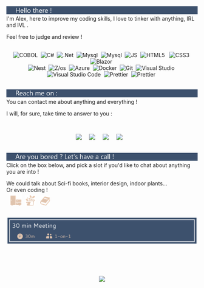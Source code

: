 <img src="hello.png" />
<br>
I'm Alex, here to improve my coding skills, 
I love to tinker with anything, IRL and IVL .

Feel free to judge and review !
<br>
<br>


<p align="center">
  <a>   
    <img alt="COBOL" src="https://img.shields.io/badge/-COBOL-3D516D?style=flat-square&logo=c&logoColor=white" />&nbsp;
    <img alt="C#" src="https://img.shields.io/badge/-C%23-3D516D?style=flat-square&logo=csharp&logoColor=white" />&nbsp;
   <img alt=".Net" src="https://img.shields.io/badge/-.Net-3D516D?style=flat-square&logo=dotnet&logoColor=white" />&nbsp;
   <img alt="Mysql" src="https://img.shields.io/badge/-Mysql-3D516D?style=flat-square&logo=mysql&logoColor=white" />&nbsp;
       <img alt="Mysql" src="https://img.shields.io/badge/-PostgreSQL-3D516D?style=flat-square&logo=postgresql&logoColor=white" />&nbsp;
   <img alt="JS" src="https://img.shields.io/badge/-Javascript-8F8B8E?style=flat-square&logo=javascript&logoColor=white" />&nbsp;
   <img alt="HTML5" src="https://img.shields.io/badge/-HTML5-8F8B8E?style=flat-square&logo=html5&logoColor=white" />  &nbsp;
   <img alt="CSS3" src="https://img.shields.io/badge/-CSS3-8F8B8E?style=flat-square&logo=css3&logoColor=white" />&nbsp;
    <img alt="Blazor" src="https://img.shields.io/badge/-Blazor-8F8B8E?style=flat-square&logo=blazor&logoColor=white" />&nbsp; 
    <br>
      <img alt="Nest" src="https://img.shields.io/badge/-NestJS-E0C4AE?style=flat-square&logo=nestjs&logoColor=white" />&nbsp;
     <img alt="Z/os" src="https://img.shields.io/badge/-Z/os-E0C4AE?style=flat-square&logo=ibm&logoColor=white" />&nbsp;
     <img alt="Azure" src="https://img.shields.io/badge/-Azure-E0C4AE?style=flat-square&logo=microsoft-azure&logoColor=white" />&nbsp;
    <img alt="Docker" src="https://img.shields.io/badge/-Docker-E0C4AE?style=flat-square&logo=docker&logoColor=white" />&nbsp;
       <img alt="Git" src="https://img.shields.io/badge/-Git-E0C4AE?style=flat-square&logo=git&logoColor=white" />&nbsp;
   <img alt="Visual Studio" src="https://img.shields.io/badge/-VS-F0E2D7?style=flat-square&logo=visualstudio&logoColor=white" />&nbsp;
   <img alt="Visual Studio Code" src="https://img.shields.io/badge/-VS%20Code-F0E2D7?style=flat-square&logo=visualstudiocode&logoColor=white" />&nbsp;
   <img alt="Prettier" src="https://img.shields.io/badge/-Prettier-F0E2D7?style=flat-square&logo=prettier&logoColor=white" />&nbsp;
 <img alt="Prettier" src="https://img.shields.io/badge/-Figma-F0E2D7?style=flat-square&logo=figma&logoColor=white" />&nbsp;
  </a>
  <br><br>
</p>
<img src="reachMe.png" />
<br>
You can contact me about anything and everything ! 

I will, for sure, take time to answer to you :

<br>
<p align="center">
  <a target="_blank"href="https://instagram.com/brocetrelooking"><img src="https://img.shields.io/badge/instagram-3D516D?style=for-the-badge&logo=instagram&logoColor=white" /></a>&nbsp;&nbsp;&nbsp;&nbsp;
      <a href="https://github.com/AlexEnCode"><img src="https://img.shields.io/badge/GitHub-8F8B8E.svg?&amp;style=for-the-badge&amp;logo=Github&amp;logoColor=white" /></a>&nbsp;&nbsp;&nbsp;&nbsp;
  <a target="_blank"href="https://www.linkedin.com/in/alexandre-lin%C3%A9-6b440b298/"><img src="https://img.shields.io/badge/linkedin-E0C4AE.svg?&style=for-the-badge&logo=linkedin&logoColor=white" /></a>&nbsp;&nbsp;&nbsp;&nbsp;
    <a href="mailto:alexgabrielline@gmail.com?subject=Hello%20Ileri,%20From%20Github"><img src="https://img.shields.io/badge/gmail-F0E2D7.svg?&style=for-the-badge&logo=gmail&logoColor=white" /></a>&nbsp;&nbsp;&nbsp;&nbsp;
<br>
<br>
</p>

<img src="areYou.png" />

<br>
Click on the box below, and pick a slot if you'd like to chat about anything you are into !

We could talk about Sci-fi books, interior design, indoor plants...   
Or even coding !    
&nbsp;&nbsp;<img alt="" src="meuble.png" />&nbsp;
<img alt="" src="plante.png" /> &nbsp;
<img alt="" src="livre.png" /> 

<h2 align="center">

<a style="color:#31397D" href="https://calendly.com/alexcode/30min" target="_blank"><img width="498" alt="meet_link" src="bouton2.png"> </a>
<br><br>
</h2>
<br><br>

<div align="center">
<picture>
  <source
    srcset="https://github-readme-stats.vercel.app/api?username=AlexEnCode&show_icons=true&theme=dark&hide_border=true"
    media="(prefers-color-scheme: dark)"
  />
  <source
    srcset="https://github-readme-stats.vercel.app/api?username=AlexEnCode&show_icons=true&bg_color=3D516D&title_color=E0C4AE&text_color=ffffff&icon_color=E0C4AE"
    media="(prefers-color-scheme: light), (prefers-color-scheme: no-preference)"
  />
  <img src="(https://github-readme-stats.vercel.app/api?username=AlexEnCode&show_icons=true&bg_color=3D516D&title_color=DDC2AF&text_color=ffffff&icon_color=DDC2AF"/>
</picture>
</div>

<a>
